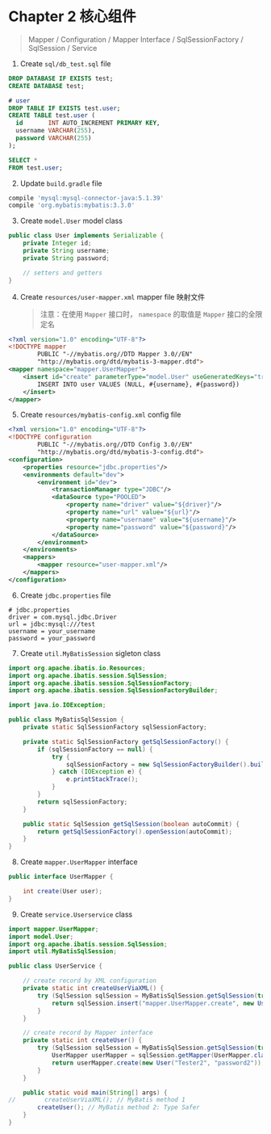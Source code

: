 # Chapter 2 核心组件

> Mapper / Configuration / Mapper Interface / SqlSessionFactory / SqlSession / Service

1. Create `sql/db_test.sql` file

  ```sql
  DROP DATABASE IF EXISTS test;
  CREATE DATABASE test;

  # user
  DROP TABLE IF EXISTS test.user;
  CREATE TABLE test.user (
    id       INT AUTO_INCREMENT PRIMARY KEY,
    username VARCHAR(255),
    password VARCHAR(255)
  );

  SELECT *
  FROM test.user;
  ```
    
2. Update `build.gradle` file

  ```gradle
  compile 'mysql:mysql-connector-java:5.1.39'
  compile 'org.mybatis:mybatis:3.3.0'
  ```
    
3. Create `model.User` model class

  ```java
  public class User implements Serializable {
      private Integer id;
      private String username;
      private String password;

      // setters and getters
  }
  ```

4. Create `resources/user-mapper.xml` mapper file  映射文件

    > 注意：在使用 `Mapper` 接口时， `namespace` 的取值是 `Mapper` 接口的全限定名

  ```xml
  <?xml version="1.0" encoding="UTF-8"?>
  <!DOCTYPE mapper
          PUBLIC "-//mybatis.org//DTD Mapper 3.0//EN"
          "http://mybatis.org/dtd/mybatis-3-mapper.dtd">
  <mapper namespace="mapper.UserMapper">
      <insert id="create" parameterType="model.User" useGeneratedKeys="true" keyProperty="id">
          INSERT INTO user VALUES (NULL, #{username}, #{password})
      </insert>
  </mapper>
  ```
    
5. Create `resources/mybatis-config.xml` config file

  ```xml
  <?xml version="1.0" encoding="UTF-8"?>
  <!DOCTYPE configuration
          PUBLIC "-//mybatis.org//DTD Config 3.0//EN"
          "http://mybatis.org/dtd/mybatis-3-config.dtd">
  <configuration>
      <properties resource="jdbc.properties"/>
      <environments default="dev">
          <environment id="dev">
              <transactionManager type="JDBC"/>
              <dataSource type="POOLED">
                  <property name="driver" value="${driver}"/>
                  <property name="url" value="${url}"/>
                  <property name="username" value="${username}"/>
                  <property name="password" value="${password}"/>
              </dataSource>
          </environment>
      </environments>
      <mappers>
          <mapper resource="user-mapper.xml"/>
      </mappers>
  </configuration>
  ```

6. Create `jdbc.properties` file

  ```properties
  # jdbc.properties
  driver = com.mysql.jdbc.Driver
  url = jdbc:mysql:///test
  username = your_username
  password = your_password
  ```
    
7. Create `util.MyBatisSession` sigleton class             

  ```java
  import org.apache.ibatis.io.Resources;
  import org.apache.ibatis.session.SqlSession;
  import org.apache.ibatis.session.SqlSessionFactory;
  import org.apache.ibatis.session.SqlSessionFactoryBuilder;

  import java.io.IOException;
  
  public class MyBatisSqlSession { 
      private static SqlSessionFactory sqlSessionFactory;

      private static SqlSessionFactory getSqlSessionFactory() { 
          if (sqlSessionFactory == null) {
              try { 
                  sqlSessionFactory = new SqlSessionFactoryBuilder().build(Resources.getResourceAsStream("mybatis-config.xml"));
              } catch (IOException e) {
                  e.printStackTrace();
              } 
          } 
          return sqlSessionFactory;
      } 

      public static SqlSession getSqlSession(boolean autoCommit) {
          return getSqlSessionFactory().openSession(autoCommit);
      } 
  } 
  ```
    
8. Create `mapper.UserMapper` interface

  ```java
  public interface UserMapper { 

      int create(User user);
  }  
  ```
    
9. Create `service.Userservice` class

  ```java
  import mapper.UserMapper;
  import model.User;
  import org.apache.ibatis.session.SqlSession;
  import util.MyBatisSqlSession;

  public class UserService {

      // create record by XML configuration
      private static int createUserViaXML() {
          try (SqlSession sqlSession = MyBatisSqlSession.getSqlSession(true)) {
              return sqlSession.insert("mapper.UserMapper.create", new User("Tester1", "password1"));
          }
      }

      // create record by Mapper interface
      private static int createUser() {
          try (SqlSession sqlSession = MyBatisSqlSession.getSqlSession(true)) {
              UserMapper userMapper = sqlSession.getMapper(UserMapper.class);
              return userMapper.create(new User("Tester2", "password2"));
          }
      }

      public static void main(String[] args) {
  //        createUserViaXML(); // MyBatis method 1
          createUser(); // MyBatis method 2: Type Safer
      }
  }
  ```    

